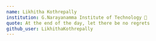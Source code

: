 ```yaml
---
name: Likhitha Kothrepally
institution: G.Narayanamma Institute of Technology 🚩 
quote: At the end of the day, let there be no regrets
github_user: LikhithaKothrepally
---
```

